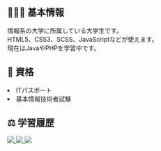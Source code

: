 ## 👨🏻‍🎓 基本情報
情報系の大学に所属している大学生です。  
HTML5、CSS3、SCSS、JavaScriptなどが使えます。  
現在はJavaやPHPを学習中です。　　

## 📝 資格
<li>ITパスポート</li>
<li>基本情報技術者試験</li>

## ⚖️ 学習履歴
<a href="https://github.com/anuraghazra/github-readme-stats">
   <img src="https://github-readme-stats.vercel.app/api/top-langs/?username=kw35670">
</a>
<a href="https://github.com/kw35670">
   <img src="https://github-readme-stats.vercel.app/api?username=kw35670&hide=contribs&count_private=true&show_icons=true">
</a>
<a href="https://github.com/ryo-ma/github-profile-trophy">
   <img src="https://github-profile-trophy.vercel.app/?username=kw35670&column=7">
</a>
